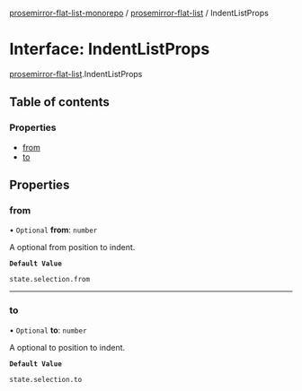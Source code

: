 [prosemirror-flat-list-monorepo](../README.md) / [prosemirror-flat-list](../modules/prosemirror_flat_list.md) / IndentListProps

# Interface: IndentListProps

[prosemirror-flat-list](../modules/prosemirror_flat_list.md).IndentListProps

## Table of contents

### Properties

- [from](prosemirror_flat_list.IndentListProps.md#from)
- [to](prosemirror_flat_list.IndentListProps.md#to)

## Properties

### from

• `Optional` **from**: `number`

A optional from position to indent.

**`Default Value`**

`state.selection.from`

___

### to

• `Optional` **to**: `number`

A optional to position to indent.

**`Default Value`**

`state.selection.to`
